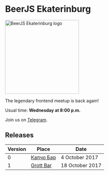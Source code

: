 # BeerJS Ekaterinburg

<img src="https://github.com/beerjs/ekb/blob/master/logo.png?raw=true" alt="BeerJS Ekaterinburg logo" width="240" height="240" />

The legendary frontend meetup is back again!

Usual time: **Wednesday at 8:00 p.m.**

Join us on [Telegram](https://t.me/beerjs_ekb).

## Releases

Version | Place                                                       | Date
--------|-------------------------------------------------------------|------------------
0       | [Капчо Бар](https://github.com/beerjs/ekb/issues/1)         | 4 October 2017
1       | [Grott Bar](https://github.com/beerjs/ekb/issues/2)         | 18 October 2017
